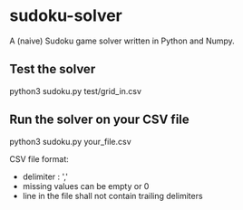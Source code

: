 # sudoku-solver

A (naive) Sudoku game solver written in Python and Numpy.

## Test the solver

python3 sudoku.py test/grid_in.csv

## Run the solver on your CSV file

python3 sudoku.py your_file.csv

CSV file format:
 - delimiter : ','
 - missing values can be empty or 0
 - line in the file shall not contain trailing delimiters
